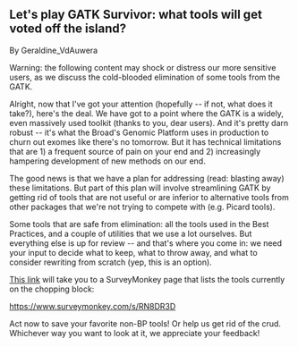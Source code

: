 ## Let's play GATK Survivor: what tools will get voted off the island?

By Geraldine_VdAuwera

<p>Warning: the following content may shock or distress our more sensitive users, as we discuss the cold-blooded elimination of some tools from the GATK.</p>

<p>Alright, now that I've got your attention (hopefully -- if not, what does it take?), here's the deal. We have got to a point where the GATK is a widely, even massively used toolkit (thanks to you, dear users). And it's pretty darn robust -- it's what the Broad's Genomic Platform uses in production to churn out exomes like there's no tomorrow. But it has technical limitations that are 1) a frequent source of pain on your end and 2) increasingly hampering development of new methods on our end.</p>

<p>The good news is that we have a plan for addressing (read: blasting away) these limitations. But part of this plan will involve streamlining GATK by getting rid of tools that are not useful or are inferior to alternative tools from other packages that we're not trying to compete with (e.g. Picard tools).</p>

<p>Some tools that are safe from elimination: all the tools used in the Best Practices, and a couple of utilities that we use a lot ourselves. But everything else is up for review -- and that's where you come in: we need your input to decide what to keep, what to throw away, and what to consider rewriting from scratch (yep, this is an option).</p>

<p><a rel="nofollow" href="https://www.surveymonkey.com/s/RN8DR3D">This link</a> will take you to a SurveyMonkey page that lists the tools currently on the chopping block:</p>

<p><a rel="nofollow" href="https://www.surveymonkey.com/s/RN8DR3D">https://www.surveymonkey.com/s/RN8DR3D</a></p>

<p>Act now to save your favorite non-BP tools! Or help us get rid of the crud. Whichever way you want to look at it, we appreciate your feedback!</p>
